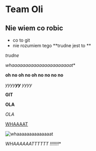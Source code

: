 # Team Oli
## Nie wiem co robic




* co to git
* nie rozumiem tego
**trudne jest to **

*trudne*

*whaaaaaaaaaaaaaaaaaaaaaat**


**oh no oh no oh no  no   no   no**

_yyyy**yy** yyyy_

**GIT**

**OLA**

_OLA_

[WHAAAAT](https://www.youtube.com/watch?v=k1KmxnzBjfY)

 ![whaaaaaaaaaaaaaat](https://img-ovh-cloud.zszywka.pl/0/0471/2475-33.jpg)

 *WHAAAAAATTTTTT !!!!!!!**
